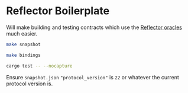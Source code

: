 # Reflector Boilerplate

Will make building and testing contracts which use the [Reflector oracles](https://reflector.network/) much easier.

```bash
make snapshot
```

```bash
make bindings
```

```bash
cargo test -- --nocapture
```

Ensure `snapshot.json` `"protocol_version"` is `22` or whatever the current protocol version is.